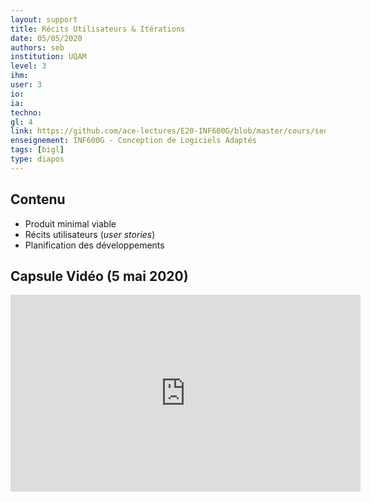 ```yaml
---
layout: support
title: Récits Utilisateurs & Itérations
date: 05/05/2020
authors: seb
institution: UQAM
level: 3
ihm: 
user: 3
io: 
ia: 
techno: 
gl: 4
link: https://github.com/ace-lectures/E20-INF600G/blob/master/cours/seq1/Seq1_Part3.pdf
enseignement: INF600G - Conception de Logiciels Adaptés
tags: [bigl]
type: diapos
---
```


## Contenu 

- Produit minimal viable
- Récits utilisateurs (_user stories_)
- Planification des développements


## Capsule Vidéo (5 mai 2020)

<iframe width="560" height="315" src="https://www.youtube.com/embed/UZ2sJuUMwv8" frameborder="0" allow="accelerometer; autoplay; encrypted-media; gyroscope; picture-in-picture" allowfullscreen></iframe>